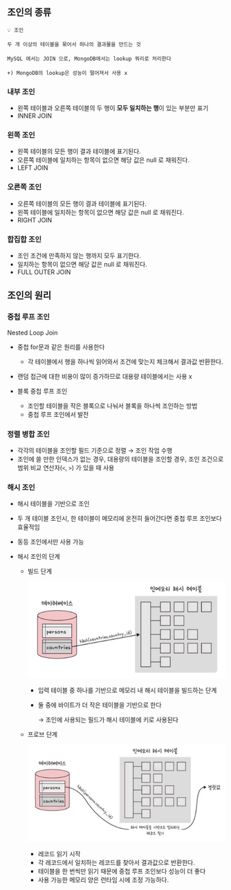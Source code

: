 
## 조인의 종류

<aside>

    💡 조인

    두 개 이상의 테이블을 묶어서 하나의 결과물을 만드는 것

    MySQL 에서는 JOIN 으로, MongoDB에서는 lookup 쿼리로 처리한다

    +) MongoDB의 lookup은 성능이 떨어져서 사용 x

</aside>

### 내부 조인

- 왼쪽 테이블과 오른쪽 테이블의 두 행이 **모두 일치하는 행**이 있는 부분만 표기
- INNER JOIN

### 왼쪽 조인

- 왼쪽 테이블의 모든 행이 결과 테이블에 표기된다.
- 오른쪽 테이블에 일치하는 항목이 없으면 해당 값은 null 로 채워진다.
- LEFT JOIN

### 오른쪽 조인

- 오른쪽 테이블의 모든 행이 결과 테이블에 표기된다.
- 왼쪽 테이블에 일치하는 항목이 없으면 해당 값은 null 로 채워진다.
- RIGHT JOIN

### 합집합 조인

- 조인 조건에 만족하지 않는 행까지 모두 표기한다.
- 일치하는 항목이 없으면 해당 값은 null 로 채워진다.
- FULL OUTER JOIN

## 조인의 원리



### 중첩 루프 조인

Nested Loop Join

- 중첩 for문과 같은 원리를 사용한다
    - 각 테이블에서 행을 하나씩 읽어와서 조건에 맞는지 체크해서 결과값 반환한다.
- 랜덤 접근에 대한 비용이 많이 증가하므로 대용량 테이블에서는 사용 x

- 블록 중첩 루프 조인
    - 조인할 테이블을 작은 블록으로 나눠서 블록을 하나씩 조인하는 방법
    - 중첩 루프 조인에서 발전

### 정렬 병합 조인

- 각각의 테이블을 조인할 필드 기준으로 정렬 → 조인 작업 수행
- 조인에 쓸 만한 인덱스가 없는 경우, 대용량의 테이블을 조인할 경우, 조인 조건으로 범위 비교 연산자(`<`, `>`) 가 있을 때 사용

### 해시 조인

- 해시 테이블을 기반으로 조인
- 두 개 테이블 조인시, 한 테이블이 메모리에 온전히 들어간다면 중첩 루프 조인보다 효율적임
- 동등 조인에서만 사용 가능

- 해시 조인의 단계
    - 빌드 단계
        
        ![Alt text](img/join_01.png)
        
        - 입력 테이블 중 하나를 기반으로 메모리 내 해시 테이블을 빌드하는 단계
        - 둘 중에 바이트가 더 작은 테이블을 기반으로 한다
            
            → 조인에 사용되는 필드가 해시 테이블에 키로 사용된다
            
    - 프로브 단계
        
        ![Alt text](img/join_02.png)

        - 레코드 읽기 시작
        - 각 레코드에서 일치하는 레코드를 찾아서 결과값으로 반환한다.
        - 테이블을 한 번씩만 읽기 때문에 중첩 루프 조인보다 성능이 더 좋다
        - 사용 가능한 메모리 양은 런타임 시에 조정 가능하다.